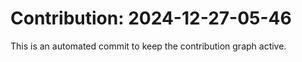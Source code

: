 # Contribution: 2024-12-27-05-46
This is an automated commit to keep the contribution graph active.
